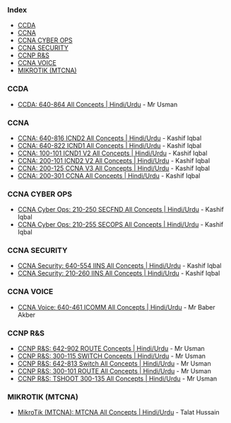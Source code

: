 ### Index

* [CCDA](#CCDA)
* [CCNA](#CCNA)
* [CCNA CYBER OPS](#CCNACYBEROPS)
* [CCNA SECURITY](#CCNASECURITY)
* [CCNP R&S](#CCNPR&S)
* [CCNA VOICE](#CCNAVOICE)
* [MIKROTIK (MTCNA)](#MIKROTIK(MTCNA))


### CCDA

* [CCDA: 640-864 All Concepts | Hindi/Urdu](https://www.urduitacademy.com/courses/videos/19) - Mr Usman


### CCNA

* [CCNA: 640-816 ICND2 All Concepts | Hindi/Urdu](https://www.urduitacademy.com/courses/videos/5) - Kashif Iqbal
* [CCNA: 640-822 ICND1 All Concepts | Hindi/Urdu](https://www.urduitacademy.com/courses/videos/4) - Kashif Iqbal
* [CCNA: 100-101 ICND1 V2 All Concepts | Hindi/Urdu](https://www.urduitacademy.com/courses/videos/18) - Kashif Iqbal
* [CCNA: 200-101 ICND2 V2 All Concepts | Hindi/Urdu](https://www.urduitacademy.com/courses/videos/20) - Kashif Iqbal
* [CCNA: 200-125 CCNA V3 All Concepts | Hindi/Urdu](https://www.urduitacademy.com/courses/videos/32) - Kashif Iqbal
* [CCNA: 200-301 CCNA All Concepts | Hindi/Urdu](https://www.urduitacademy.com/courses/videos/57) - Kashif Iqbal


### CCNA CYBER OPS

* [CCNA Cyber Ops: 210-250 SECFND All Concepts | Hindi/Urdu](https://www.urduitacademy.com/courses/videos/44) - Kashif Iqbal
* [CCNA Cyber Ops: 210-255 SECOPS All Concepts | Hindi/Urdu](https://www.urduitacademy.com/courses/videos/51) - Kashif Iqbal



### CCNA SECURITY

* [CCNA Security: 640-554 IINS All Concepts | Hindi/Urdu](https://www.urduitacademy.com/courses/videos/23) - Kashif Iqbal
* [CCNA Security: 210-260 IINS All Concepts | Hindi/Urdu](https://www.urduitacademy.com/courses/videos/35) - Kashif Iqbal


### CCNA VOICE

* [CCNA Voice: 640-461 ICOMM All Concepts | Hindi/Urdu](https://www.urduitacademy.com/courses/videos/26) - Mr Baber Akber


### CCNP R&S

* [CCNP R&S: 642-902 ROUTE Concepts | Hindi/Urdu](https://www.urduitacademy.com/courses/videos/24) - Mr Usman
* [CCNP R&S: 300-115 SWITCH Concepts | Hindi/Urdu](https://www.urduitacademy.com/courses/videos/27) - Mr Usman
* [CCNP R&S: 642-813 Switch All Concepts | Hindi/Urdu](https://www.urduitacademy.com/courses/videos/21) - Mr Usman
* [CCNP R&S: 300-101 ROUTE All Concepts | Hindi/Urdu](https://www.urduitacademy.com/courses/videos/30) - Mr Usman
* [CCNP R&S: TSHOOT 300-135 All Concepts | Hindi/Urdu](https://www.urduitacademy.com/courses/videos/36) - Mr Usman


### MIKROTIK (MTCNA)

* [MikroTik (MTCNA): MTCNA All Concepts | Hindi/Urdu](https://www.urduitacademy.com/courses/videos/59) - Talat Hussain
